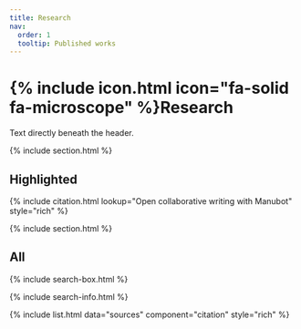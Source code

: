 ```yaml
---
title: Research
nav:
  order: 1
  tooltip: Published works
---
```


# {% include icon.html icon="fa-solid fa-microscope" %}Research

Text directly beneath the header.

{% include section.html %}

## Highlighted

{% include citation.html lookup="Open collaborative writing with Manubot" style="rich" %}

{% include section.html %}

## All

{% include search-box.html %}

{% include search-info.html %}

{% include list.html data="sources" component="citation" style="rich" %}
